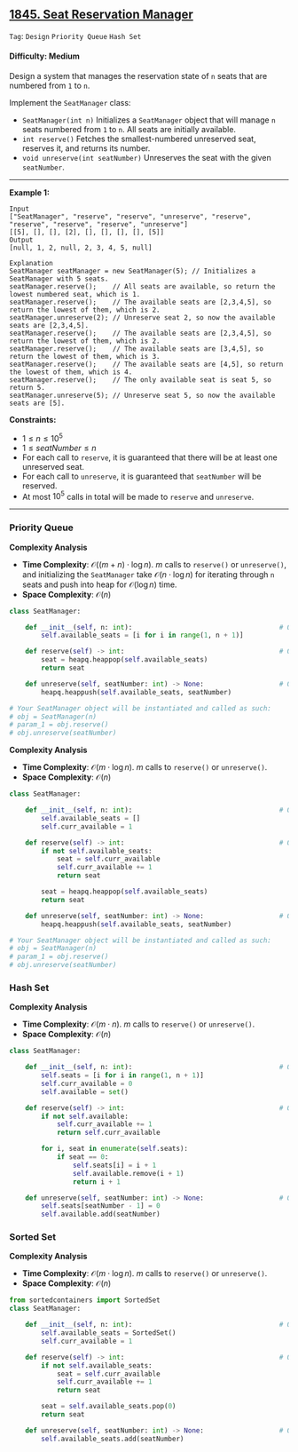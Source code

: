 ## [1845. Seat Reservation Manager](https://leetcode.com/problems/seat-reservation-manager)

```Tag```: ```Design``` ```Priority Queue``` ```Hash Set```

#### Difficulty: Medium

Design a system that manages the reservation state of ```n``` seats that are numbered from ```1``` to ```n```.

Implement the ```SeatManager``` class:

- ```SeatManager(int n)``` Initializes a ```SeatManager``` object that will manage ```n``` seats numbered from ```1``` to ```n```. All seats are initially available.
- ```int reserve()``` Fetches the smallest-numbered unreserved seat, reserves it, and returns its number.
- ```void unreserve(int seatNumber)``` Unreserves the seat with the given ```seatNumber```.

---

__Example 1:__
```
Input
["SeatManager", "reserve", "reserve", "unreserve", "reserve", "reserve", "reserve", "reserve", "unreserve"]
[[5], [], [], [2], [], [], [], [], [5]]
Output
[null, 1, 2, null, 2, 3, 4, 5, null]

Explanation
SeatManager seatManager = new SeatManager(5); // Initializes a SeatManager with 5 seats.
seatManager.reserve();    // All seats are available, so return the lowest numbered seat, which is 1.
seatManager.reserve();    // The available seats are [2,3,4,5], so return the lowest of them, which is 2.
seatManager.unreserve(2); // Unreserve seat 2, so now the available seats are [2,3,4,5].
seatManager.reserve();    // The available seats are [2,3,4,5], so return the lowest of them, which is 2.
seatManager.reserve();    // The available seats are [3,4,5], so return the lowest of them, which is 3.
seatManager.reserve();    // The available seats are [4,5], so return the lowest of them, which is 4.
seatManager.reserve();    // The only available seat is seat 5, so return 5.
seatManager.unreserve(5); // Unreserve seat 5, so now the available seats are [5].
```

__Constraints:__

- $1 \le n \le 10^5$
- $1 \le seatNumber \le n$
- For each call to ```reserve```, it is guaranteed that there will be at least one unreserved seat.
- For each call to ```unreserve```, it is guaranteed that ```seatNumber``` will be reserved.
- At most $10^5$ calls in total will be made to ```reserve``` and ```unreserve```.

---

### Priority Queue

__Complexity Analysis__

- __Time Complexity__: $\mathcal{O}((m + n) \cdot \log n)$. $m$ calls to ```reserve()``` or ```unreserve()```, and initializing the ```SeatManager``` take $\mathcal{O}(n \cdot \log n)$ for iterating through ```n``` seats and push into heap for $\mathcal{O}(\log n)$ time.
- __Space Complexity__: $\mathcal{O}(n)$

```Python
class SeatManager:

    def __init__(self, n: int):                                     # O(nlogn)
        self.available_seats = [i for i in range(1, n + 1)]

    def reserve(self) -> int:                                       # O(logn)
        seat = heapq.heappop(self.available_seats)
        return seat

    def unreserve(self, seatNumber: int) -> None:                   # O(logn)
        heapq.heappush(self.available_seats, seatNumber)

# Your SeatManager object will be instantiated and called as such:
# obj = SeatManager(n)
# param_1 = obj.reserve()
# obj.unreserve(seatNumber)
```

__Complexity Analysis__

- __Time Complexity__: $\mathcal{O}(m \cdot \log n)$. $m$ calls to ```reserve()``` or ```unreserve()```.
- __Space Complexity__: $\mathcal{O}(n)$

```Python
class SeatManager:

    def __init__(self, n: int):                                     # O(1)
        self.available_seats = []
        self.curr_available = 1

    def reserve(self) -> int:                                       # O(logn)
        if not self.available_seats:
            seat = self.curr_available
            self.curr_available += 1
            return seat

        seat = heapq.heappop(self.available_seats)
        return seat

    def unreserve(self, seatNumber: int) -> None:                   # O(logn)
        heapq.heappush(self.available_seats, seatNumber)

# Your SeatManager object will be instantiated and called as such:
# obj = SeatManager(n)
# param_1 = obj.reserve()
# obj.unreserve(seatNumber)
```


### Hash Set

__Complexity Analysis__

- __Time Complexity__: $\mathcal{O}(m \cdot n)$. $m$ calls to ```reserve()``` or ```unreserve()```.
- __Space Complexity__: $\mathcal{O}(n)$

```Python
class SeatManager:

    def __init__(self, n: int):                                     # O(nlogn)
        self.seats = [i for i in range(1, n + 1)]
        self.curr_available = 0
        self.available = set()

    def reserve(self) -> int:                                       # O(n)   
        if not self.available:
            self.curr_available += 1
            return self.curr_available

        for i, seat in enumerate(self.seats):
            if seat == 0:
                self.seats[i] = i + 1
                self.available.remove(i + 1)
                return i + 1

    def unreserve(self, seatNumber: int) -> None:                   # O(logn)
        self.seats[seatNumber - 1] = 0
        self.available.add(seatNumber)
```

### Sorted Set

__Complexity Analysis__

- __Time Complexity__: $\mathcal{O}(m \cdot \log n)$. $m$ calls to ```reserve()``` or ```unreserve()```.
- __Space Complexity__: $\mathcal{O}(n)$

```Python
from sortedcontainers import SortedSet
class SeatManager:

    def __init__(self, n: int):                                     # O(1)
        self.available_seats = SortedSet()
        self.curr_available = 1

    def reserve(self) -> int:                                       # O(logn)
        if not self.available_seats:
            seat = self.curr_available
            self.curr_available += 1
            return seat

        seat = self.available_seats.pop(0)
        return seat

    def unreserve(self, seatNumber: int) -> None:                   # O(logn)
        self.available_seats.add(seatNumber)
```
